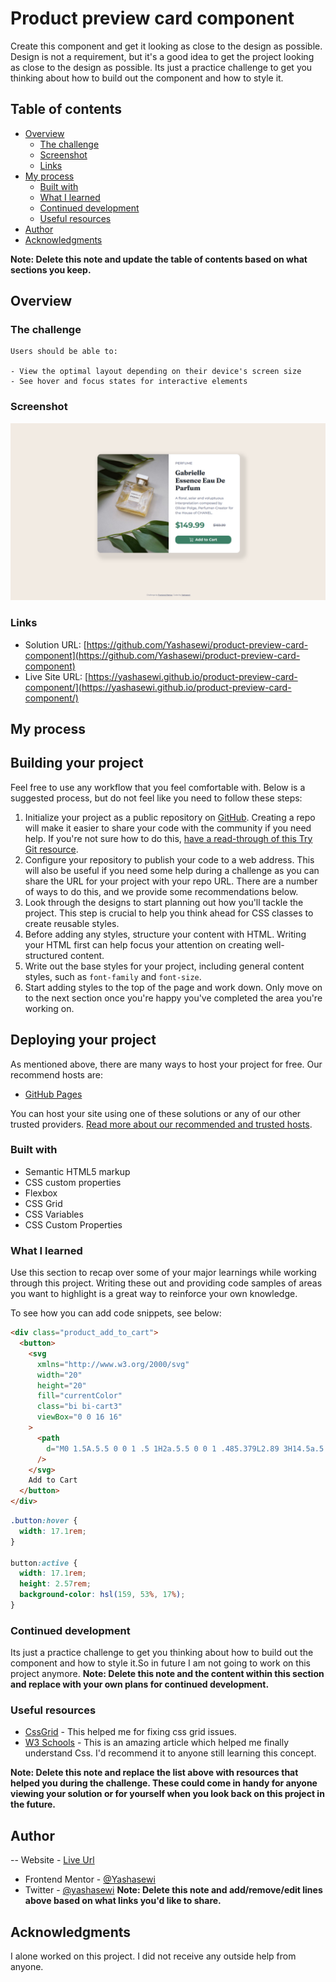 # Product preview card component

Create this component and get it looking as close to the design as possible. Design is not a requirement, but it's a good idea to get the project looking as close to the design as possible. Its just a practice challenge to get you thinking about how to build out the component and how to style it.

## Table of contents

- [Overview](#overview)
  - [The challenge](#the-challenge)
  - [Screenshot](#screenshot)
  - [Links](#links)
- [My process](#my-process)
  - [Built with](#built-with)
  - [What I learned](#what-i-learned)
  - [Continued development](#continued-development)
  - [Useful resources](#useful-resources)
- [Author](#author)
- [Acknowledgments](#acknowledgments)

**Note: Delete this note and update the table of contents based on what sections you keep.**

## Overview

### The challenge

    Users should be able to:

    - View the optimal layout depending on their device's screen size
    - See hover and focus states for interactive elements

### Screenshot

![](./screenshot/Product%20preview%20card%20component%20.png)

### Links

- Solution URL: [https://github.com/Yashasewi/product-preview-card-component](https://github.com/Yashasewi/product-preview-card-component)
- Live Site URL: [https://yashasewi.github.io/product-preview-card-component/](https://yashasewi.github.io/product-preview-card-component/)

## My process

## Building your project

Feel free to use any workflow that you feel comfortable with. Below is a suggested process, but do not feel like you need to follow these steps:

1. Initialize your project as a public repository on [GitHub](https://github.com/). Creating a repo will make it easier to share your code with the community if you need help. If you're not sure how to do this, [have a read-through of this Try Git resource](https://try.github.io/).
2. Configure your repository to publish your code to a web address. This will also be useful if you need some help during a challenge as you can share the URL for your project with your repo URL. There are a number of ways to do this, and we provide some recommendations below.
3. Look through the designs to start planning out how you'll tackle the project. This step is crucial to help you think ahead for CSS classes to create reusable styles.
4. Before adding any styles, structure your content with HTML. Writing your HTML first can help focus your attention on creating well-structured content.
5. Write out the base styles for your project, including general content styles, such as `font-family` and `font-size`.
6. Start adding styles to the top of the page and work down. Only move on to the next section once you're happy you've completed the area you're working on.

## Deploying your project

As mentioned above, there are many ways to host your project for free. Our recommend hosts are:

- [GitHub Pages](https://pages.github.com/)

You can host your site using one of these solutions or any of our other trusted providers. [Read more about our recommended and trusted hosts](https://medium.com/frontend-mentor/frontend-mentor-trusted-hosting-providers-bf000dfebe).

### Built with

- Semantic HTML5 markup
- CSS custom properties
- Flexbox
- CSS Grid
- CSS Variables
- CSS Custom Properties

### What I learned

Use this section to recap over some of your major learnings while working through this project. Writing these out and providing code samples of areas you want to highlight is a great way to reinforce your own knowledge.

To see how you can add code snippets, see below:

```html
<div class="product_add_to_cart">
  <button>
    <svg
      xmlns="http://www.w3.org/2000/svg"
      width="20"
      height="20"
      fill="currentColor"
      class="bi bi-cart3"
      viewBox="0 0 16 16"
    >
      <path
        d="M0 1.5A.5.5 0 0 1 .5 1H2a.5.5 0 0 1 .485.379L2.89 3H14.5a.5.5 0 0 1 .49.598l-1 5a.5.5 0 0 1-.465.401l-9.397.472L4.415 11H13a.5.5 0 0 1 0 1H4a.5.5 0 0 1-.491-.408L2.01 3.607 1.61 2H.5a.5.5 0 0 1-.5-.5zM3.102 4l.84 4.479 9.144-.459L13.89 4H3.102zM5 12a2 2 0 1 0 0 4 2 2 0 0 0 0-4zm7 0a2 2 0 1 0 0 4 2 2 0 0 0 0-4zm-7 1a1 1 0 1 1 0 2 1 1 0 0 1 0-2zm7 0a1 1 0 1 1 0 2 1 1 0 0 1 0-2z"
      />
    </svg>
    Add to Cart
  </button>
</div>
```

```css
.button:hover {
  width: 17.1rem;
}

button:active {
  width: 17.1rem;
  height: 2.57rem;
  background-color: hsl(159, 53%, 17%);
}
```

### Continued development

Its just a practice challenge to get you thinking about how to build out the component and how to style it.So in future I am not going to work on this project anymore.
**Note: Delete this note and the content within this section and replace with your own plans for continued development.**

### Useful resources

- [CssGrid](https://www.example.com) - This helped me for fixing css grid issues.
- [W3 Schools](https://www.w3schools.com/css/) - This is an amazing article which helped me finally understand Css. I'd recommend it to anyone still learning this concept.

**Note: Delete this note and replace the list above with resources that helped you during the challenge. These could come in handy for anyone viewing your solution or for yourself when you look back on this project in the future.**

## Author

-- Website - [Live Url](https://yashasewi.github.io/product-preview-card-component/)

- Frontend Mentor - [@Yashasewi](https://www.frontendmentor.io/profile/Yashasewi)
- Twitter - [@yashasewi](https://twitter.com/yashasewi)
  **Note: Delete this note and add/remove/edit lines above based on what links you'd like to share.**

## Acknowledgments

I alone worked on this project. I did not receive any outside help from anyone.


